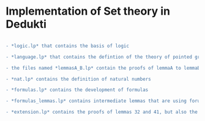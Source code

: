 # Implementation of __Set theory__ in Dedukti

```diff + The implementation of __Set theory__ in Dedukti is composed of several files :

- *logic.lp* that contains the basis of logic

- *language.lp* that contains the defintion of the theory of pointed graphs

- the files named *lemmasA_B.lp* contain the proofs of lemmaA to lemmaB

- *nat.lp* contains the definition of natural numbers

- *formulas.lp* contains the development of formulas

- *formulas_lemmas.lp* contains intermediate lemmas that are using forumas

- *extension.lp* contains the proofs of lemmas 32 and 41, but also the proof of the theorem prooving weak extensionality.

```
